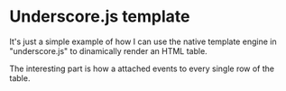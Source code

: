# Underscore.js template

It's just a simple example of how I can use the native template engine in "underscore.js" to dinamically render an HTML table.

The interesting part is how a attached events to every single row of the table.